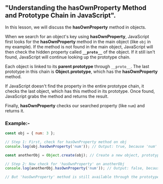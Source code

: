 ## "Understanding the hasOwnProperty Method and Prototype Chain in JavaScript".

In this lesson, we will discuss the **hasOwnProperty** method in objects.

When we search for an object's key using **hasOwnProperty**, JavaScript first looks for the **hasOwnProperty** method in the main object (like `obj` in my example). If the method is not found in the main object, JavaScript will then check the hidden property called **`__proto__`** of the object. If it still isn't found, JavaScript will continue looking up the prototype chain.

Each object is linked to its **parent prototype** through `__proto__`. The last prototype in this chain is **Object.prototype**, which has the **hasOwnProperty** method.

If JavaScript doesn't find the property in the entire prototype chain, it checks the last object, which has this method in its prototype. Once found, JavaScript grabs the method and returns the result.

Finally, **hasOwnProperty** checks our searched property (like `num`) and returns it.

### Example:-
```javascript
const obj = { num: 3 };

// Step 1: First, check for hasOwnProperty method on obj
console.log(obj.hasOwnProperty('num')); // Output: true, because 'num' is a direct property of obj

const anotherObj = Object.create(obj); // Create a new object, prototype of obj

// Step 2: Now check for 'hasOwnProperty' on anotherObj
console.log(anotherObj.hasOwnProperty('num')); // Output: false, because 'num' is not directly in anotherObj

// But 'hasOwnProperty' method is still available through the prototype chain!
```
